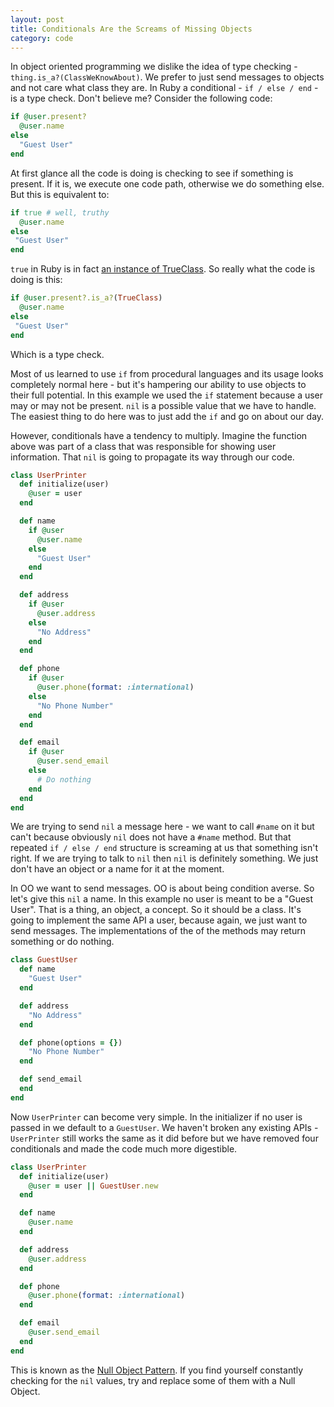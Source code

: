 ```yaml
---
layout: post
title: Conditionals Are the Screams of Missing Objects
category: code
---
```


In object oriented programming we dislike the idea of type checking -
`thing.is_a?(ClassWeKnowAbout)`. We prefer to just send messages to objects and
not care what class they are. In Ruby a conditional - `if / else / end` - is a
type check. Don't believe me? Consider the following code:

~~~ ruby
if @user.present?
  @user.name
else
  "Guest User"
end
~~~

At first glance all the code is doing is checking to see if something is
present. If it is, we execute one code path, otherwise we do something else. But
this is equivalent to:

~~~ ruby
if true # well, truthy
  @user.name
else
 "Guest User"
end
~~~

`true` in Ruby is in fact [an instance of
TrueClass](http://ruby-doc.org/core-2.2.0/TrueClass.html). So really what the
code is doing is this:

~~~ ruby
if @user.present?.is_a?(TrueClass)
  @user.name
else
 "Guest User"
end
~~~

Which is a type check.

Most of us learned to use `if` from procedural languages and its usage looks
completely normal here - but it's hampering our ability to use objects to their
full potential. In this example we used the `if` statement because a user may or
may not be present. `nil` is a possible value that we have to handle. The
easiest thing to do here was to just add the `if` and go on about our day.

However, conditionals have a tendency to multiply. Imagine the function above
was part of a class that was responsible for showing user information. That
`nil` is going to propagate its way through our code.

~~~ ruby
class UserPrinter
  def initialize(user)
    @user = user
  end

  def name
    if @user
      @user.name
    else
      "Guest User"
    end
  end

  def address
    if @user
      @user.address
    else
      "No Address"
    end
  end

  def phone
    if @user
      @user.phone(format: :international)
    else
      "No Phone Number"
    end
  end

  def email
    if @user
      @user.send_email
    else
      # Do nothing
    end
  end
end
~~~

We are trying to send `nil` a message here - we want to call `#name` on it but
can't because obviously `nil` does not have a `#name` method. But that repeated
`if / else / end` structure is screaming at us that something isn't right. If we
are trying to talk to `nil` then `nil` is definitely something. We just don't
have an object or a name for it at the moment.

In OO we want to send messages. OO is about being condition averse. So let's
give this `nil` a name. In this example no user is meant to be a "Guest
User". That is a thing, an object, a concept. So it should be a class. It's
going to implement the same API a user, because again, we just want to send
messages. The implementations of the of the methods may return something or do
nothing.

~~~ ruby
class GuestUser
  def name
    "Guest User"
  end

  def address
    "No Address"
  end

  def phone(options = {})
    "No Phone Number"
  end

  def send_email
  end
end
~~~

Now `UserPrinter` can become very simple. In the initializer if no user is
passed in we default to a `GuestUser`. We haven't broken any existing APIs -
`UserPrinter` still works the same as it did before but we have removed four
conditionals and made the code much more digestible.

~~~ ruby
class UserPrinter
  def initialize(user)
    @user = user || GuestUser.new
  end

  def name
    @user.name
  end

  def address
    @user.address
  end

  def phone
    @user.phone(format: :international)
  end

  def email
    @user.send_email
  end
end
~~~

This is known as the [Null Object
Pattern](https://en.wikipedia.org/wiki/Null_Object_pattern). If you find
yourself constantly checking for the `nil` values, try and replace some of them
with a Null Object.
